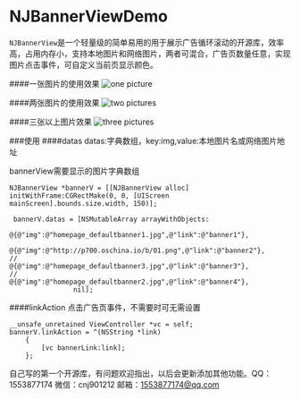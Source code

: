 # NJBannerViewDemo
`NJBannerView`是一个轻量级的简单易用的用于展示广告循环滚动的开源库，效率高，占用内存小，支持本地图片和网络图片，两者可混合，广告页数量任意，实现图片点击事件，可自定义当前页显示颜色。

####一张图片的使用效果
![one picture](http://g.recordit.co/9VZwyJpEk5.gif)

####两张图片的使用效果
![two pictures](http://g.recordit.co/O765Lj8Ch3.gif)  

####三张以上图片效果
![three pictures](http://recordit.co/wXeKQse901.gif)

###使用
####datas
datas:字典数组，key:img,value:本地图片名或网络图片地址

bannerView需要显示的图片字典数组
```
NJBannerView *bannerV = [[NJBannerView alloc] initWithFrame:CGRectMake(0, 0, [UIScreen mainScreen].bounds.size.width, 150)];
    
 bannerV.datas = [NSMutableArray arrayWithObjects:
                @{@"img":@"homepage_defaultbanner1.jpg",@"link":@"banner1"},
                @{@"img":@"http://p700.oschina.io/b/01.png",@"link":@"banner2"},
//              @{@"img":@"homepage_defaultbanner3.jpg",@"link":@"banner3"},
//              @{@"img":@"homepage_defaultbanner2.jpg",@"link":@"banner4"},
                nil];
```

####linkAction
点击广告页事件，不需要时可无需设置
```
__unsafe_unretained ViewController *vc = self;
bannerV.linkAction = ^(NSString *link)
    {
        [vc bannerLink:link];
    };
```

自己写的第一个开源库，有问题欢迎指出，以后会更新添加其他功能。QQ：1553877174    微信：cnj901212 邮箱：1553877174@qq.com
